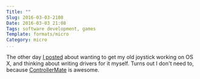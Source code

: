 ```yaml
---
Title: ""
Slug: 2016-03-03-2108
Date: 2016-03-03 21:08
Tags: software development, games
Template: formats/micro
Category: micro
...
```


The other day [I posted] about wanting to get my old joystick working on OS X, and thinking about writing drivers for it myself. Turns out I don't need to, because [ControllerMate] is awesome.

[I posted]: http://www.chriskrycho.com/2016/2016-02-27-2005.html
[ControllerMate]: http://www.orderedbytes.com/controllermate/
